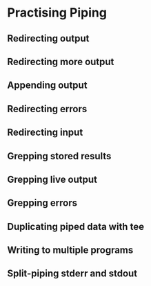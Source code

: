 # Practising Piping

## Redirecting output

## Redirecting more output

## Appending output

## Redirecting errors

## Redirecting input

## Grepping stored results
## Grepping live output

## Grepping errors

## Duplicating piped data with tee

## Writing to multiple programs

## Split-piping stderr and stdout
